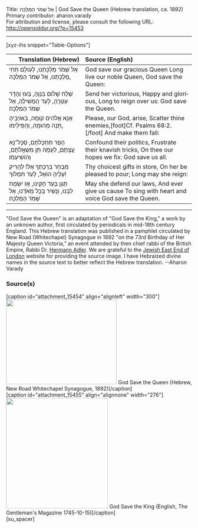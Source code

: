 <html>
<head></head>
<body>
Title: אֵל שְׁמֹר הַמַּלְכָּה | God Save the Queen (Hebrew translation, ca. 1892)<br />
Primary contributor: aharon.varady<br />
For attribution and license, please consult the following URL: <a href="http://opensiddur.org/?p=15453">http://opensiddur.org/?p=15453</a>
<p />
<hr />

[xyz-ihs snippet="Table-Options"]<table style="margin-left: auto; margin-right: auto;" class="draggable">
<thead><tr><th id="x" style="text-align: right;">Translation (Hebrew)</th><th style="text-align: left;">Source (English)</th></tr></thead>
<tbody>
<tr><td style="vertical-align:top;">
<div class="liturgy" lang="he">
אֵל שְׁמֹר מַלְכָּתֵנוּ,
לְעוֹלָם תְּחִי מַלְכָּתֵנוּ,
אֵל שְׁמֹר הַמַּלְכָּה,
</span></div></td>

<td style="vertical-align:top;">
<div class="english" lang="en">
God save our gracious Queen
Long live our noble Queen,
God save the Queen:
</div></td>
</tr>


<tr><td style="vertical-align:top;">
<div class="liturgy" lang="he">
שְׁלַח שָׁלוֹם בִּנְוֶהָ,
בְּעֹז וְהָדָר עַטְּרֵֶהָ,
לָעַד הַמְשִׁילֶהָ,
אֵל שְׁמֹר הַמַּלְכָּה׃
</span></div></td>

<td style="vertical-align:top;">
<div class="english" lang="en">
Send her victorious,
Happy and glorious,
Long to reign over us:
God save the Queen.
</div></td>
</tr>


<tr><td style="vertical-align:top;">
<div class="liturgy" lang="he">
אָנָּא אֱלֹהִים קוּמָה,
בְּאוֹיְבֵיהָ תְּנָה מְהוּמָה,
וְהַפִּילֵימוֹ,
</span></div></td>

<td style="vertical-align:top;">
<div class="english" lang="en">
Please, our God, arise,
Scatter thine enemies,[foot]Cf. Psalms 68:2.[/foot] 
And make them fall:
</div></td>
</tr>


<tr><td style="vertical-align:top;">
<div class="liturgy" lang="he">
הָפֵר תַּחְכֻּלֹתָם,
סַכֶּל־נָא עֲצָתָם,
לְעַמָהּ תֵּן מִשְׁאֲלֹתָם,
וְהוֹשִׁיעֵמוֹ׃
</span></div></td>

<td style="vertical-align:top;">
<div class="english" lang="en">
Confound their politics,
Frustrate their knavish tricks,
On thee our hopes we fix:
God save us all.
</div></td>
</tr>


<tr><td style="vertical-align:top;">
<div class="liturgy" lang="he">
מִבְחַר בִּרְכָתְךָ אֵל!
לְהָרִיק עָלֶיהָ הוֹאֵל,
לָעַד תִּמְלוֹךְ!
</span></div></td>

<td style="vertical-align:top;">
<div class="english" lang="en">
Thy choicest gifts in store,
On her be pleased to pour;
Long may she reign:
</div></td>
</tr>


<tr><td style="vertical-align:top;">
<div class="liturgy" lang="he">
תָּגֵן בְּעַד חֻקֵּינוּ,
אָז יִשְׂמַח לִבֵּנוּ,
וְנָשִׁיר בְּכׇל מְאֹדֵנוּ,
אֵל שְׁמֹר הַמַּלְכָּה׃
</span></div></td>

<td style="vertical-align:top;">
<div class="english" lang="en">
May she defend our laws,
And ever give us cause
To sing with heart and voice
God save the Queen.
</div></td>
</tr>
</tbody></table>

<hr />

"God Save the Queen" is an adaptation of "God Save the King," a work by an unknown author, first circulated by periodicals in mid-18th century England. This Hebrew translation was published in a pamphlet circulated by New Road (Whitechapel) Synagogue in 1892 "on the 73rd Birthday of Her Majesty Queen Victoria,” an event attended by then chief rabbi of the British Empire, Rabbi Dr. <a href="https://en.wikipedia.org/wiki/Hermann_Adler">Hermann Adler</a>​. We are grateful to the <a href="http://www.jewisheastend.com/nationalanthem.html">Jewish East End of London</a> website for providing the source image. I have Hebraized divine names in the source text to better reflect the Hebrew translation. --Aharon Varady

<h3>Source(s)</h3>

<span style="float: right;">[caption id="attachment_15454" align="alignleft" width="300"]<a href="https://opensiddur.org/wp-content/uploads/2017/06/God-Save-the-Queen-Hebrew-New-Road-Whitechapel-Synagogue-1892.jpg" rel="lightbox"><img src="https://opensiddur.org/wp-content/uploads/2017/06/God-Save-the-Queen-Hebrew-New-Road-Whitechapel-Synagogue-1892-300x230.jpg" alt="" width="300" height="230" class="size-medium wp-image-15454" /></a> God Save the Queen (Hebrew, New Road Whitechapel Synagogue, 1892)[/caption]</span> <span style="float: left;">[caption id="attachment_15455" align="alignnone" width="276"]<a href="https://opensiddur.org/wp-content/uploads/2017/06/God-Save-the-King-English-The-Gentlemans-Magazine-1745-10-15.png"><img src="https://opensiddur.org/wp-content/uploads/2017/06/God-Save-the-King-English-The-Gentlemans-Magazine-1745-10-15-276x300.png" alt="" width="276" height="300" class="size-medium wp-image-15455" /></a> God Save the King (English, The Gentleman's Magazine 1745-10-15)[/caption]</span>[su_spacer]


</body>
</html>
